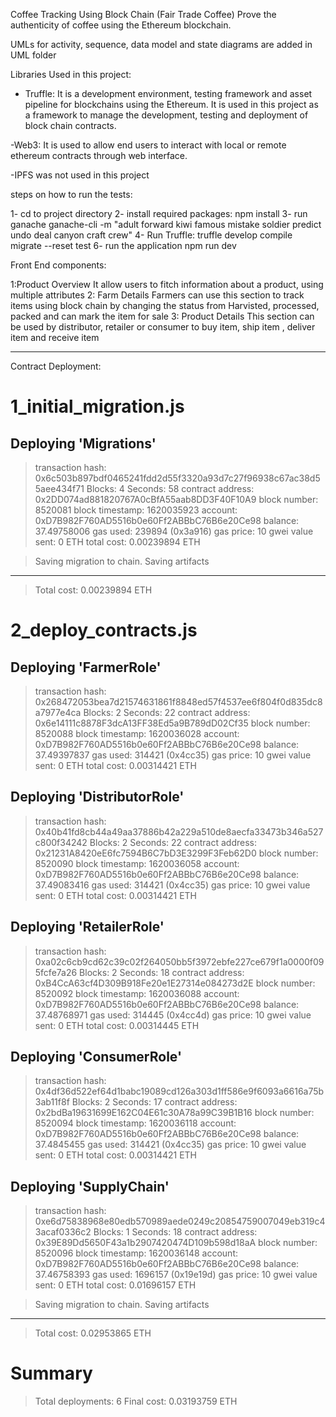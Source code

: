 Coffee Tracking Using Block Chain (Fair Trade Coffee)
Prove the authenticity of coffee using the Ethereum blockchain.




UMLs for activity, sequence, data model and state diagrams are added in UML folder


Libraries Used in this project:
- Truffle: It is a development environment, testing framework and asset pipeline for blockchains using the Ethereum. It is used in this project as a framework to manage the development, testing and deployment of block chain contracts.

-Web3: It is used to allow end users to interact with  local or remote ethereum contracts through web interface.

-IPFS was not used in this project



steps on how to run the tests:

1- cd to project directory
2- install required packages:
    npm install
3- run ganache
    ganache-cli -m "adult forward kiwi famous mistake soldier predict undo deal canyon craft crew"
4- Run Truffle:
    truffle develop
    compile
    migrate --reset
    test
6- run the application
    npm run dev



Front End components:

1:Product Overview
    It allow users to fitch information about a product, using multiple attributes
2: Farm Details
    Farmers can use this section to track items using block chain by changing the status from Harvisted, processed, packed and can mark the item for sale
3: Product Details
    This section can be used by distributor, retailer or consumer to buy item, ship item , deliver item and receive item

************************
Contract Deployment:

1_initial_migration.js
======================

   Deploying 'Migrations'
   ----------------------
   > transaction hash:    0x6c503b897bdf0465241fdd2d55f3320a93d7c27f96938c67ac38d55aee434f71
   > Blocks: 4            Seconds: 58
   > contract address:    0x2DD074ad881820767A0cBfA55aab8DD3F40F10A9
   > block number:        8520081
   > block timestamp:     1620035923
   > account:             0xD7B982F760AD5516b0e60Ff2ABBbC76B6e20Ce98
   > balance:             37.49758006
   > gas used:            239894 (0x3a916)
   > gas price:           10 gwei
   > value sent:          0 ETH
   > total cost:          0.00239894 ETH


   > Saving migration to chain.
   > Saving artifacts
   -------------------------------------
   > Total cost:          0.00239894 ETH


2_deploy_contracts.js
=====================

   Deploying 'FarmerRole'
   ----------------------
   > transaction hash:    0x268472053bea7d21574631861f8848ed57f4537ee6f804f0d835dc8a7977e4ca
   > Blocks: 2            Seconds: 22
   > contract address:    0x6e14111c8878F3dcA13FF38Ed5a9B789dD02Cf35
   > block number:        8520088
   > block timestamp:     1620036028
   > account:             0xD7B982F760AD5516b0e60Ff2ABBbC76B6e20Ce98
   > balance:             37.49397837
   > gas used:            314421 (0x4cc35)
   > gas price:           10 gwei
   > value sent:          0 ETH
   > total cost:          0.00314421 ETH


   Deploying 'DistributorRole'
   ---------------------------
   > transaction hash:    0x40b41fd8cb44a49aa37886b42a229a510de8aecfa33473b346a527c800f34242
   > Blocks: 2            Seconds: 22
   > contract address:    0x21231A8420eE6fc7594B6C7bD3E3299F3Feb62D0
   > block number:        8520090
   > block timestamp:     1620036058
   > account:             0xD7B982F760AD5516b0e60Ff2ABBbC76B6e20Ce98
   > balance:             37.49083416
   > gas used:            314421 (0x4cc35)
   > gas price:           10 gwei
   > value sent:          0 ETH
   > total cost:          0.00314421 ETH


   Deploying 'RetailerRole'
   ------------------------
   > transaction hash:    0xa02c6cb9cd62c39c02f264050bb5f3972ebfe227ce679f1a0000f095fcfe7a26
   > Blocks: 2            Seconds: 18
   > contract address:    0xB4CcA63cf4D309B918Fe20e1E27314e084273d2E
   > block number:        8520092
   > block timestamp:     1620036088
   > account:             0xD7B982F760AD5516b0e60Ff2ABBbC76B6e20Ce98
   > balance:             37.48768971
   > gas used:            314445 (0x4cc4d)
   > gas price:           10 gwei
   > value sent:          0 ETH
   > total cost:          0.00314445 ETH


   Deploying 'ConsumerRole'
   ------------------------
   > transaction hash:    0x4df36d522ef64d1babc19089cd126a303d1ff586e9f6093a6616a75b3ab11f8f
   > Blocks: 2            Seconds: 17
   > contract address:    0x2bdBa19631699E162C04E61c30A78a99C39B1B16
   > block number:        8520094
   > block timestamp:     1620036118
   > account:             0xD7B982F760AD5516b0e60Ff2ABBbC76B6e20Ce98
   > balance:             37.4845455
   > gas used:            314421 (0x4cc35)
   > gas price:           10 gwei
   > value sent:          0 ETH
   > total cost:          0.00314421 ETH


   Deploying 'SupplyChain'
   -----------------------
   > transaction hash:    0xe6d75838968e80edb570989aede0249c20854759007049eb319c43acaf0336c2
   > Blocks: 1            Seconds: 18
   > contract address:    0x39E89Dd5650F43a1b2907420474D109b598d18aA
   > block number:        8520096
   > block timestamp:     1620036148
   > account:             0xD7B982F760AD5516b0e60Ff2ABBbC76B6e20Ce98
   > balance:             37.46758393
   > gas used:            1696157 (0x19e19d)
   > gas price:           10 gwei
   > value sent:          0 ETH
   > total cost:          0.01696157 ETH


   > Saving migration to chain.
   > Saving artifacts
   -------------------------------------
   > Total cost:          0.02953865 ETH


Summary
=======
> Total deployments:   6
> Final cost:          0.03193759 ETH
